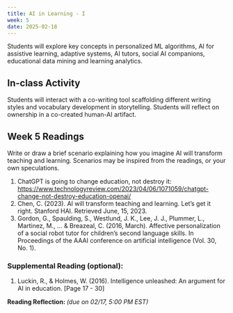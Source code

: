 ```yaml
---
title: AI in Learning - I 
week: 5
date: 2025-02-18
---
```


Students will explore key concepts in personalized ML algorithms, AI for assistive learning, adaptive systems, AI tutors, social AI companions, educational data mining and learning analytics. 

## In-class Activity
 Students will interact with a co-writing tool scaffolding different writing styles and vocabulary development in storytelling. Students will reflect on ownership in a co-created human-AI artifact. 


## Week 5 Readings
Write or draw a brief scenario explaining how you imagine AI will transform teaching and learning. Scenarios may be inspired from the readings, or your own speculations. 
1. ChatGPT is going to change education, not destroy it: https://www.technologyreview.com/2023/04/06/1071059/chatgpt-change-not-destroy-education-openai/
1. Chen, C. (2023). AI will transform teaching and learning. Let’s get it right. Stanford HAI. Retrieved June, 15, 2023.
1. Gordon, G., Spaulding, S., Westlund, J. K., Lee, J. J., Plummer, L., Martinez, M., ... & Breazeal, C. (2016, March). Affective personalization of a social robot tutor for children’s second language skills. In Proceedings of the AAAI conference on artificial intelligence (Vol. 30, No. 1).


### Supplemental Reading (optional): 
1. Luckin, R., & Holmes, W. (2016). Intelligence unleashed: An argument for AI in education. [Page 17 - 30]

**Reading Reflection: []()** *(due on 02/17, 5:00 PM EST)*


<!-- ## Project Update 3
Students will conduct a literature review in the use of technology addressing the learning needs they identified. They will write two accounts of projects or papers addressing (or failing to address) those learning needs. 

**Project Update Submission: []()** *(due on 02/17, 5:00 PM EST)* -->